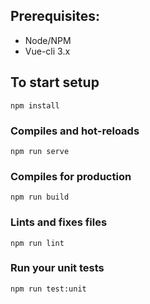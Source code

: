 ## Prerequisites:

- Node/NPM
- Vue-cli 3.x

## To start setup
```
npm install
```

### Compiles and hot-reloads
```
npm run serve
```

### Compiles for production
```
npm run build
```

### Lints and fixes files
```
npm run lint
```

### Run your unit tests
```
npm run test:unit
```
